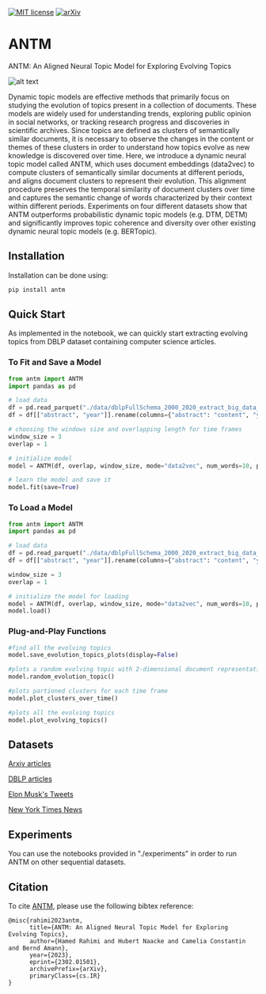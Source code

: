 
[![MIT license](https://img.shields.io/badge/License-MIT-blue.svg)](https://hamedrahimi.fr)
[![arXiv](https://img.shields.io/badge/arXiv-2302.01501-<COLOR>.svg)](https://arxiv.org/abs/2302.01501)

# ANTM
ANTM: An Aligned Neural Topic Model for Exploring Evolving Topics

![alt text](https://github.com/hamedR96/ANTM/blob/main/diagram_Twitter.png?raw=true)

 Dynamic topic models are effective methods that primarily focus on studying the evolution of topics present in a collection of documents. These models are widely used for understanding trends, exploring public opinion in social networks, or tracking research progress and discoveries in scientific archives. Since topics are defined as clusters of semantically similar documents, it is necessary to observe the changes in the content or themes of these clusters in order to understand how topics evolve as new knowledge is discovered over time. Here, we introduce a dynamic neural topic model called ANTM, which uses document embeddings (data2vec) to compute clusters of semantically similar documents at different periods, and aligns document clusters to represent their evolution. This alignment procedure preserves the temporal similarity of document clusters over time and captures the semantic change of words characterized by their context within different periods. Experiments on four different datasets show that ANTM outperforms probabilistic dynamic topic models (e.g. DTM, DETM) and significantly improves topic coherence and diversity over other existing dynamic neural topic models (e.g. BERTopic).


## Installation

Installation can be done using:

```bash
pip install antm
```

## Quick Start
As implemented in the notebook, we can quickly start extracting evolving topics from DBLP dataset containing computer science articles.
### To Fit and Save a Model

```python
from antm import ANTM
import pandas as pd

# load data
df = pd.read_parquet("./data/dblpFullSchema_2000_2020_extract_big_data_1K.parquet")
df = df[["abstract", "year"]].rename(columns={"abstract": "content", "year": "time"}).dropna().reset_index()

# choosing the windows size and overlapping length for time frames
window_size = 3
overlap = 1

# initialize model
model = ANTM(df, overlap, window_size, mode="data2vec", num_words=10, path="./saved_data")

# learn the model and save it
model.fit(save=True)
```
### To Load a Model

```python
from antm import ANTM
import pandas as pd

# load data
df = pd.read_parquet("./data/dblpFullSchema_2000_2020_extract_big_data_1K.parquet")
df = df[["abstract", "year"]].rename(columns={"abstract": "content", "year": "time"}).dropna().reset_index()

window_size = 3
overlap = 1

# initialize the model for loading
model = ANTM(df, overlap, window_size, mode="data2vec", num_words=10, path="./saved_data")
model.load()
```
### Plug-and-Play Functions
```python
#find all the evolving topics
model.save_evolution_topics_plots(display=False)

#plots a random evolving topic with 2-dimensional document representations
model.random_evolution_topic()

#plots partioned clusters for each time frame
model.plot_clusters_over_time()

#plots all the evolving topics
model.plot_evolving_topics()
```
## Datasets
[Arxiv articles](https://www.kaggle.com/datasets/Cornell-University/arxiv)

[DBLP articles](https://nuage.lip6.fr/s/FLKwdzcsbqYMkat)

[Elon Musk's Tweets](https://nuage.lip6.fr/s/XKkcWLAiDiykZ4D)

[New York Times News](https://nuage.lip6.fr/s/XKkcWLAiDiykZ4D)

## Experiments
You can use the notebooks provided in "./experiments" in order to run ANTM on other sequential datasets. 


## Citation
To cite [ANTM](https://arxiv.org/abs/2302.01501), please use the following bibtex reference:
```bibtext
@misc{rahimi2023antm,
      title={ANTM: An Aligned Neural Topic Model for Exploring Evolving Topics}, 
      author={Hamed Rahimi and Hubert Naacke and Camelia Constantin and Bernd Amann},
      year={2023},
      eprint={2302.01501},
      archivePrefix={arXiv},
      primaryClass={cs.IR}
}
```
